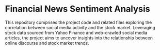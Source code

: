 # Financial News Sentiment Analysis
This repository comprises the project code and related files exploring the correlation between social media activity and the stock market. Leveraging stock data sourced from Yahoo Finance and web-crawled social media articles, the project aims to uncover insights into the relationship between online discourse and stock market trends.
